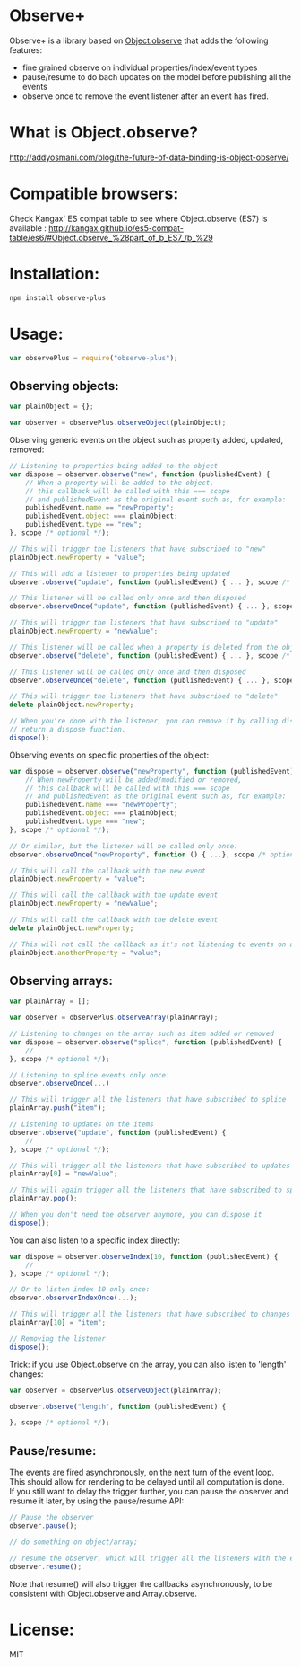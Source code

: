 Observe+
===========

Observe+ is a library based on [Object.observe](http://wiki.ecmascript.org/doku.php?id=harmony:observe) that adds the following features:

- fine grained observe on individual properties/index/event types
- pause/resume to do bach updates on the model before publishing all the events
- observe once to remove the event listener after an event has fired.

What is Object.observe?
========================

http://addyosmani.com/blog/the-future-of-data-binding-is-object-observe/

Compatible browsers:
====================

Check Kangax' ES compat table to see where Object.observe (ES7) is available : http://kangax.github.io/es5-compat-table/es6/#Object.observe_%28part_of_b_ES7_/b_%29

Installation:
=============

```bash
npm install observe-plus
```

Usage:
=====

```js
var observePlus = require("observe-plus");
```

Observing objects:
------------------

```js
var plainObject = {};

var observer = observePlus.observeObject(plainObject);
```

Observing generic events on the object such as property added, updated, removed:

```js
// Listening to properties being added to the object
var dispose = observer.observe("new", function (publishedEvent) {
	// When a property will be added to the object,
	// this callback will be called with this === scope
	// and publishedEvent as the original event such as, for example:
	publishedEvent.name == "newProperty";
	publishedEvent.object === plainObject;
	publishedEvent.type == "new";
}, scope /* optional */);

// This will trigger the listeners that have subscribed to "new"
plainObject.newProperty = "value";

// This will add a listener to properties being updated
observer.observe("update", function (publishedEvent) { ... }, scope /* optional */);

// This listener will be called only once and then disposed
observer.observeOnce("update", function (publishedEvent) { ... }, scope /* optional */);

// This will trigger the listeners that have subscribed to "update"
plainObject.newProperty = "newValue";

// This listener will be called when a property is deleted from the object
observer.observe("delete", function (publishedEvent) { ... }, scope /* optional */);

// This listener will be called only once and then disposed
observer.observeOnce("delete", function (publishedEvent) { ... }, scope /* optional */);

// This will trigger the listeners that have subscribed to "delete"
delete plainObject.newProperty;

// When you're done with the listener, you can remove it by calling dispose. All the observe methods
// return a dispose function.
dispose();
```

Observing events on specific properties of the object:

```js
var dispose = observer.observe("newProperty", function (publishedEvent) {
	// When newProperty will be added/modified or removed,
	// this callback will be called with this === scope
	// and publishedEvent as the original event such as, for example:
	publishedEvent.name === "newProperty";
	publishedEvent.object === plainObject;
	publishedEvent.type === "new";
}, scope /* optional */);

// Or similar, but the listener will be called only once:
observer.observeOnce("newProperty", function () { ...}, scope /* optional */);

// This will call the callback with the new event
plainObject.newProperty = "value";

// This will call the callback with the update event
plainObject.newProperty = "newValue";

// This will call the callback with the delete event
delete plainObject.newProperty;

// This will not call the callback as it's not listening to events on anotherProperty
plainObject.anotherProperty = "value";
```

Observing arrays:
-----------------

```js
var plainArray = [];

var observer = observePlus.observeArray(plainArray);
```

```js
// Listening to changes on the array such as item added or removed
var dispose = observer.observe("splice", function (publishedEvent) {
	//
}, scope /* optional */);

// Listening to splice events only once:
observer.observeOnce(...)

// This will trigger all the listeners that have subscribed to splice
plainArray.push("item");

// Listening to updates on the items
observer.observe("update", function (publishedEvent) {
	//
}, scope /* optional */);

// This will trigger all the listeners that have subscribed to updates
plainArray[0] = "newValue";

// This will again trigger all the listeners that have subscribed to splice
plainArray.pop();

// When you don't need the observer anymore, you can dispose it
dispose();
```

You can also listen to a specific index directly:

```js
var dispose = observer.observeIndex(10, function (publishedEvent) {
	//
}, scope /* optional */);

// Or to listen index 10 only once:
observer.observerIndexOnce(...);

// This will trigger all the listeners that have subscribed to changes on item 10:
plainArray[10] = "item";

// Removing the listener
dispose();
```

Trick: if you use Object.observe on the array, you can also listen to 'length' changes:

```js
var observer = observePlus.observeObject(plainArray);

observer.observe("length", function (publishedEvent) {

}, scope /* optional */);
```

Pause/resume:
-------------

The events are fired asynchronously, on the next turn of the event loop. This should allow for rendering to be delayed until all computation is done. If you still want to delay the trigger further, you can pause the observer and resume it later, by using the pause/resume API:

```js
// Pause the observer
observer.pause();

// do something on object/array;

// resume the observer, which will trigger all the listeners with the events:
observer.resume();
```

Note that resume() will also trigger the callbacks asynchronously, to be consistent with Object.observe and Array.observe.

License:
========

MIT